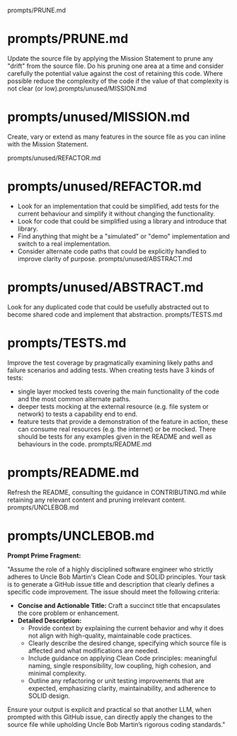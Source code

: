 prompts/PRUNE.md
# prompts/PRUNE.md
Update the source file by applying the Mission Statement to prune any "drift" from the source file.
Do his pruning one area at a time and consider carefully the potential value against the cost of retaining this code.
Where possible reduce the complexity of the code if the value of that complexity is not clear (or low).prompts/unused/MISSION.md
# prompts/unused/MISSION.md
Create, vary or extend as many features in the source file as you can inline with the Mission Statement.

prompts/unused/REFACTOR.md
# prompts/unused/REFACTOR.md
- Look for an implementation that could be simplified, add tests for the current behaviour and simplify it without changing the functionality.
- Look for code that could be simplified using a library and introduce that library.
- Find anything that might be a "simulated" or "demo" implementation and switch to a real implementation.
- Consider alternate code paths that could be explicitly handled to improve clarity of purpose.
prompts/unused/ABSTRACT.md
# prompts/unused/ABSTRACT.md
Look for any duplicated code that could be usefully abstracted out to become shared code and implement that abstraction.
prompts/TESTS.md
# prompts/TESTS.md
Improve the test coverage by pragmatically examining likely paths and failure scenarios and adding tests.
When creating tests have 3 kinds of tests:
* single layer mocked tests covering the main functionality of the code and the most common alternate paths.
* deeper tests mocking at the external resource (e.g. file system or network) to tests a capability end to end.
* feature tests that provide a demonstration of the feature in action, these can consume real resources (e.g. the internet) or be mocked.
There should be tests for any examples given in the README and well as behaviours in the code.
prompts/README.md
# prompts/README.md
Refresh the README, consulting the guidance in CONTRIBUTING.md while retaining any relevant content and pruning irrelevant content.
prompts/UNCLEBOB.md
# prompts/UNCLEBOB.md
**Prompt Prime Fragment:**

"Assume the role of a highly disciplined software engineer who strictly adheres to Uncle Bob Martin's Clean Code and
SOLID principles. Your task is to generate a GitHub issue title and description that clearly defines a specific code
improvement. The issue should meet the following criteria:

- **Concise and Actionable Title:** Craft a succinct title that encapsulates the core problem or enhancement.
- **Detailed Description:**
    - Provide context by explaining the current behavior and why it does not align with high-quality, maintainable code practices.
    - Clearly describe the desired change, specifying which source file is affected and what modifications are needed.
    - Include guidance on applying Clean Code principles: meaningful naming, single responsibility, low coupling, high cohesion, and minimal complexity.
    - Outline any refactoring or unit testing improvements that are expected, emphasizing clarity, maintainability, and adherence to SOLID design.

Ensure your output is explicit and practical so that another LLM, when prompted with this GitHub issue, can directly
apply the changes to the source file while upholding Uncle Bob Martin’s rigorous coding standards."
